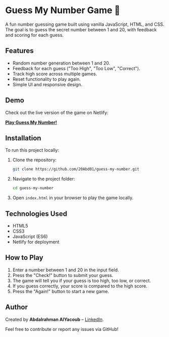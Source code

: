 # Guess My Number Game 🎲

A fun number guessing game built using vanilla JavaScript, HTML, and CSS. The goal is to guess the secret number between 1 and 20, with feedback and scoring for each guess.

## Features
- Random number generation between 1 and 20.
- Feedback for each guess ("Too High", "Too Low", "Correct").
- Track high score across multiple games.
- Reset functionality to play again.
- Simple UI and responsive design.

## Demo

Check out the live version of the game on Netlify:

[**Play Guess My Number!**](https://abuhoney-guess-game.netlify.app/)

## Installation

To run this project locally:

1. Clone the repository:
    ```bash
    git clone https://github.com/20Abd01/guess-my-number.git
    ```
   
2. Navigate to the project folder:
    ```bash
    cd guess-my-number
    ```

3. Open `index.html` in your browser to play the game locally.

## Technologies Used

- HTML5
- CSS3
- JavaScript (ES6)
- Netlify for deployment

## How to Play

1. Enter a number between 1 and 20 in the input field.
2. Press the "Check!" button to submit your guess.
3. The game will tell you if your guess is too high, too low, or correct.
4. If you guess correctly, your score is compared to the high score.
5. Press the "Again!" button to start a new game.

## Author

Created by **Abdalrahman AlYacoub** – [LinkedIn](https://www.linkedin.com/in/abdalrahman-alyacoub).

Feel free to contribute or report any issues via GitHub!
